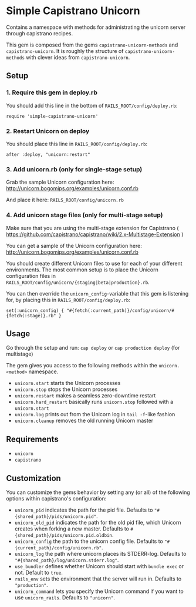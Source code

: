 # Simple Capistrano Unicorn

Contains a namespace with methods for administrating the unicorn server through capistrano recipes.

This gem is composed from the gems `capistrano-unicorn-methods` and `capistrano-unicorn`. It is roughly the structure of `capistrano-unicorn-methods` with clever ideas from `capistrano-unicorn`.

## Setup

### 1. Require this gem in deploy.rb

You should add this line in the bottom of `RAILS_ROOT/config/deploy.rb`:

```
require 'simple-capistrano-unicorn'
```

### 2. Restart Unicorn on deploy

You should place this line in `RAILS_ROOT/config/deploy.rb`:

```
after :deploy, "unicorn:restart"
```

### 3. Add unicorn.rb (only for single-stage setup)

Grab the sample Unicorn configuration here: http://unicorn.bogomips.org/examples/unicorn.conf.rb

And place it here: `RAILS_ROOT/config/unicorn.rb`

### 4. Add unicorn stage files (only for multi-stage setup)

Make sure that you are using the multi-stage extension for Capistrano ( https://github.com/capistrano/capistrano/wiki/2.x-Multistage-Extension )

You can get a sample of the Unicorn configuration here: http://unicorn.bogomips.org/examples/unicorn.conf.rb

You should create different Unicorn files to use for each of your different environments. The most common setup is to place the Unicorn configuration files in `RAILS_ROOT/config/unicorn/{staging|beta|production}.rb`.

You can then override the `unicorn_config`-variable that this gem is listening for, by placing this in `RAILS_ROOT/config/deploy.rb`:

```
set(:unicorn_config) { "#{fetch(:current_path)}/config/unicorn/#{fetch(:stage)}.rb" }
```

## Usage

Go through the setup and run: `cap deploy` or `cap production deploy` (for multistage)

The gem gives you access to the following methods within the `unicorn.<method>` namespace.

* `unicorn.start` starts the Unicorn processes
* `unicorn.stop` stops the Unicorn processes
* `unicorn.restart` makes a seamless zero-downtime restart
* `unicorn.hard_restart` basically runs `unicorn.stop` followed with a `unicorn.start` 
* `unicorn.log` prints out from the Unicorn log in `tail -f`-like fashion
* `unicorn.cleanup` removes the old running Unicorn master

## Requirements

* `unicorn`
* `capistrano`

## Customization

You can customize the gems behavior by setting any (or all) of the following options within capistrano's configuration:

* `unicorn_pid` indicates the path for the pid file. Defaults to `"#{shared_path}/pids/unicorn.pid"`.
* `unicorn_old_pid` indicates the path for the old pid file, which Unicorn creates when forking a new master. Defaults to `#{shared_path}/pids/unicorn.pid.oldbin`.
* `unicorn_config` the path to the unicorn config file. Defaults to `"#{current_path}/config/unicorn.rb"`.
* `unicorn_log` the path where unicorn places its STDERR-log. Defaults to `"#{shared_path}/log/unicorn.stderr.log"`.
* `use_bundler` defines whether Unicorn should start with `bundle exec` or not. Default to `true`.
* `rails_env` sets the environment that the server will run in. Defaults to `"production"`.
* `unicorn_command` lets you specify the Unicorn command if you want to use `unicorn_rails`. Defaults to `"unicorn"`.